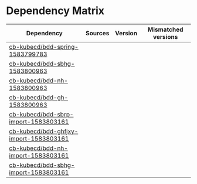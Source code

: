 # Dependency Matrix

Dependency | Sources | Version | Mismatched versions
---------- | ------- | ------- | -------------------
[cb-kubecd/bdd-spring-1583799783](https://github.com/cb-kubecd/bdd-spring-1583799783.git) |  | []() | 
[cb-kubecd/bdd-sbhg-1583800963](https://github.com/cb-kubecd/bdd-sbhg-1583800963.git) |  | []() | 
[cb-kubecd/bdd-nh-1583800963](https://github.com/cb-kubecd/bdd-nh-1583800963.git) |  | []() | 
[cb-kubecd/bdd-gh-1583800963](https://github.com/cb-kubecd/bdd-gh-1583800963.git) |  | []() | 
[cb-kubecd/bdd-sbrp-import-1583803161](https://github.com/cb-kubecd/bdd-sbrp-import-1583803161.git) |  | []() | 
[cb-kubecd/bdd-ghfjxy-import-1583803161](https://github.com/cb-kubecd/bdd-ghfjxy-import-1583803161.git) |  | []() | 
[cb-kubecd/bdd-nh-import-1583803161](https://github.com/cb-kubecd/bdd-nh-import-1583803161.git) |  | []() | 
[cb-kubecd/bdd-sbhg-import-1583803161](https://github.com/cb-kubecd/bdd-sbhg-import-1583803161.git) |  | []() | 

